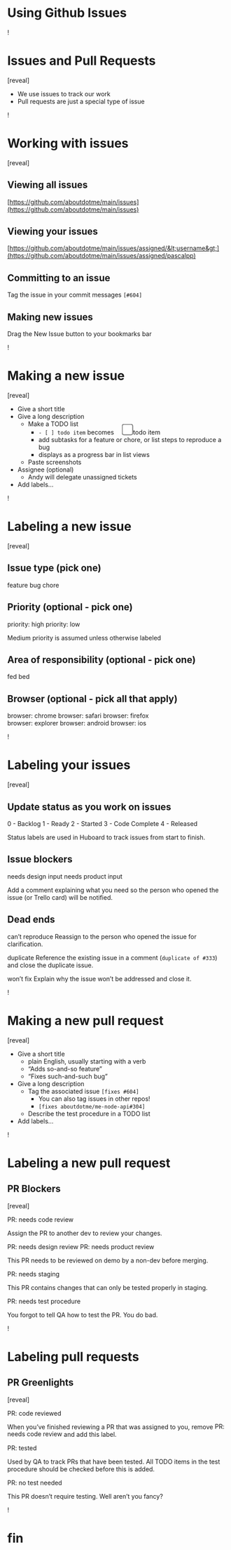 # Using Github Issues

!

# Issues and Pull Requests

[reveal]

- We use issues to track our work
- Pull requests are just a special type of issue

!

# Working with issues

[reveal]

## Viewing all issues

[https://github.com/aboutdotme/main/issues](https://github.com/aboutdotme/main/issues)

## Viewing your issues

[https://github.com/aboutdotme/main/issues/assigned/&lt;username&gt;](https://github.com/aboutdotme/main/issues/assigned/pascalpp)

## Committing to an issue

Tag the issue in your commit messages `[#604]`

## Making new issues

Drag the New Issue button to your bookmarks bar


!

# Making a new issue

[reveal]

- Give a short title
- Give a long description
	- Make a TODO list
		- `- [ ] todo item` becomes <input type="checkbox" id="examplecheckbox" style="transform:scale(2);margin-left:20px;position:relative;top:-5px;"> todo item
		- add subtasks for a feature or chore, or list steps to reproduce a bug
		- displays as a progress bar in list views
	- Paste screenshots
- Assignee (optional)
	- Andy will delegate unassigned tickets
- Add labels…

!

# Labeling a new issue

[reveal]

## Issue type (pick one)

<span class="label feature">feature</span> <span class="label bug">bug</span> <span class="label chore">chore</span>

## Priority (optional - pick one)

<span class="label priority-high">priority: high</span> <span class="label priority-low">priority: low</span>

Medium priority is assumed unless otherwise labeled

## Area of responsibility (optional - pick one)

<span class="label fed">fed</span> <span class="label bed">bed</span>

## Browser (optional - pick all that apply)

<span class="label browser">browser: chrome</span>
<span class="label browser">browser: safari</span>
<span class="label browser">browser: firefox</span><br>
<span class="label browser">browser: explorer</span>
<span class="label browser">browser: android</span>
<span class="label browser">browser: ios</span>

!

# Labeling your issues

[reveal]

## Update status as you work on issues

<span class="label status faded">0 - Backlog</span>
<span class="label status faded">1 - Ready</span>
<span class="label status">2 - Started</span>
<span class="label status">3 - Code Complete</span>
<span class="label status faded">4 - Released</span>

Status labels are used in Huboard to track issues from start to finish.

## Issue blockers

<span class="label issue-blocker">needs design input</span>
<span class="label issue-blocker">needs product input</span>

Add a comment explaining what you need so the person who opened the issue (or Trello card) will be notified.

## Dead ends

<span class="label issue-deadend">can’t reproduce</span> Reassign to the person who opened the issue for clarification.

<span class="label issue-deadend">duplicate</span> Reference the existing issue in a comment (`duplicate of #333`) and close the duplicate issue.

<span class="label issue-deadend">won’t fix</span> Explain why the issue won’t be addressed and close it.

!

# Making a new pull request

[reveal]

- Give a short title
	- plain English, usually starting with a verb
	- “Adds so-and-so feature”
	- “Fixes such-and-such bug”
- Give a long description
	- Tag the associated issue `[fixes #604]`
		- You can also tag issues in other repos!
		- `[fixes aboutdotme/me-node-api#304]`
	- Describe the test procedure in a TODO list
- Add labels…

!

# Labeling a new pull request

## PR Blockers

[reveal]

<span class="label pr-blocker">PR: needs code review</span>

Assign the PR to another dev to review your changes.

<span class="label pr-blocker">PR: needs design review</span>
<span class="label pr-blocker">PR: needs product review</span>

This PR needs to be reviewed on demo by a non-dev before merging.

<span class="label pr-blocker">PR: needs staging</span>

This PR contains changes that can only be tested properly in staging.

<span class="label pr-blocker">PR: needs test procedure</span>

You forgot to tell QA how to test the PR. You do bad.

!

# Labeling pull requests

## PR Greenlights

[reveal]

<span class="label pr-greenlight">PR: code reviewed</span>

When you’ve finished reviewing a PR that was assigned to you, remove <span class="label pr-blocker" style="position:relative;top:-1px;">PR: needs code review</span> and add this label.

<span class="label pr-greenlight">PR: tested</span>

Used by QA to track PRs that have been tested. All TODO items in the test procedure should be checked before this is added.

<span class="label pr-greenlight">PR: no test needed</span>

This PR doesn’t require testing. Well aren’t you fancy?

!

# fin
